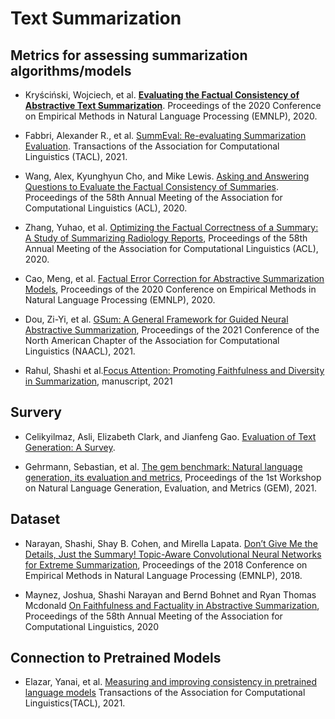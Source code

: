 # Text Summarization

## Metrics for assessing summarization algorithms/models

- Kryściński, Wojciech, et al. [**Evaluating the Factual Consistency of Abstractive Text Summarization**](https://arxiv.org/pdf/1910.12840.pdf). Proceedings of the 2020 Conference on Empirical Methods in Natural Language Processing (EMNLP), 2020.

- Fabbri, Alexander R., et al. [SummEval: Re-evaluating Summarization Evaluation](https://arxiv.org/pdf/2007.12626.pdf). Transactions of the Association for Computational Linguistics (TACL), 2021.


- Wang, Alex, Kyunghyun Cho, and Mike Lewis. [Asking and Answering Questions to Evaluate the Factual Consistency of Summaries](https://arxiv.org/pdf/2004.04228.pdf). Proceedings of the 58th Annual Meeting of the Association for Computational Linguistics (ACL), 2020.

- Zhang, Yuhao, et al. [Optimizing the Factual Correctness of a Summary:
A Study of Summarizing Radiology Reports](https://arxiv.org/pdf/1911.02541.pdf), Proceedings of the 58th Annual Meeting of the Association for Computational Linguistics (ACL), 2020.


- Cao, Meng, et al. [Factual Error Correction for Abstractive Summarization Models](https://arxiv.org/pdf/2010.08712.pdf), Proceedings of the 2020 Conference on Empirical Methods in Natural Language Processing (EMNLP), 2020.

- Dou, Zi-Yi, et al. [GSum: A General Framework for Guided Neural Abstractive Summarization](https://arxiv.org/pdf/2010.08014.pdf), Proceedings of the 2021 Conference of the North American Chapter of the Association for Computational Linguistics (NAACL), 2021.

- Rahul, Shashi et al.[Focus Attention: Promoting Faithfulness and Diversity in Summarization](http://arXiv/preprint/arXiv:2105.11921), manuscript, 2021


## Survery

- Celikyilmaz, Asli, Elizabeth Clark, and Jianfeng Gao. [Evaluation of Text Generation: A Survey](https://arxiv.org/pdf/2006.14799.pdf).

- Gehrmann, Sebastian, et al. [The gem benchmark: Natural language generation, its evaluation and metrics](https://arxiv.org/pdf/2102.01672.pdf), Proceedings of the 1st Workshop on Natural Language Generation, Evaluation, and Metrics (GEM), 2021. 

## Dataset

- Narayan, Shashi, Shay B. Cohen, and Mirella Lapata. [Don’t Give Me the Details, Just the Summary! Topic-Aware Convolutional Neural Networks for Extreme Summarization](https://arxiv.org/pdf/1808.08745.pdf), Proceedings of the 2018 Conference on Empirical Methods in Natural Language Processing (EMNLP), 2018.

- Maynez, Joshua, Shashi Narayan and Bernd Bohnet and Ryan Thomas Mcdonald [On Faithfulness and Factuality in Abstractive Summarization](https://arxiv.org/abs/2005.00661), Proceedings of the 58th Annual Meeting of the Association for Computational Linguistics, 2020

## Connection to Pretrained Models
- Elazar, Yanai, et al. [Measuring and improving consistency in pretrained language models](https://arxiv.org/abs/2102.01017) Transactions of the Association for Computational Linguistics(TACL), 2021.
